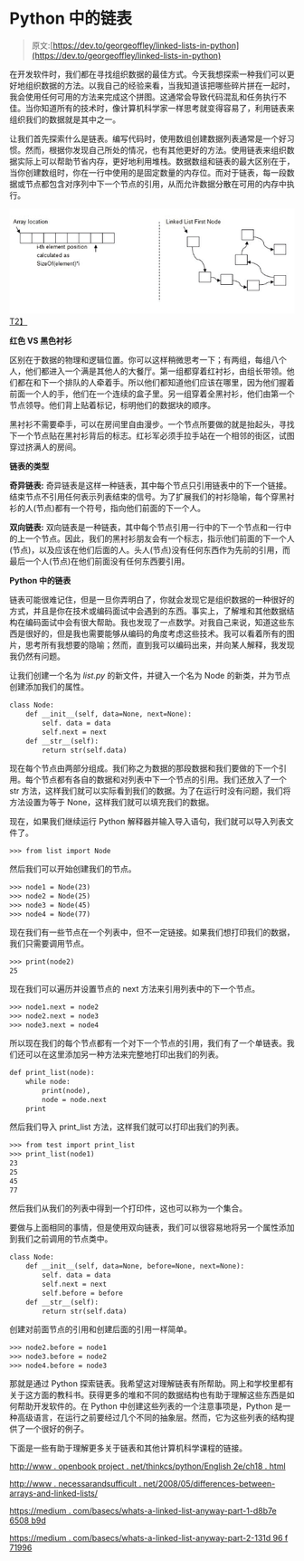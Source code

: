 # Python 中的链表

> 原文:[https://dev.to/georgeoffley/linked-lists-in-python](https://dev.to/georgeoffley/linked-lists-in-python)

在开发软件时，我们都在寻找组织数据的最佳方式。今天我想探索一种我们可以更好地组织数据的方法。以我自己的经验来看，当我知道该把哪些碎片拼在一起时，我会使用任何可用的方法来完成这个拼图。这通常会导致代码混乱和任务执行不佳。当你知道所有的技术时，像计算机科学家一样思考就变得容易了，利用链表来组织我们的数据就是其中之一。

让我们首先探索什么是链表。编写代码时，使用数组创建数据列表通常是一个好习惯。然而，根据你发现自己所处的情况，也有其他更好的方法。使用链表来组织数据实际上可以帮助节省内存，更好地利用堆栈。数据数组和链表的最大区别在于，当你创建数组时，你在一行中使用的是固定数量的内存位。而对于链表，每一段数据或节点都包含对序列中下一个节点的引用，从而允许数据分散在可用的内存中执行。

[![Arrays vs Linked Lists](img/6489b692a79eed404cb3620ef3bfa770.png)T2】](https://res.cloudinary.com/practicaldev/image/fetch/s--jTuSzwRZ--/c_limit%2Cf_auto%2Cfl_progressive%2Cq_auto%2Cw_880/http://i.imgur.com/DFRJUPb.jpg)

**红色 VS 黑色衬衫**

区别在于数据的物理和逻辑位置。你可以这样稍微思考一下；有两组，每组八个人，他们都进入一个满是其他人的大餐厅。第一组都穿着红衬衫，由组长带领。他们都在和下一个排队的人牵着手。所以他们都知道他们应该在哪里，因为他们握着前面一个人的手，他们在一个连续的盒子里。另一组穿着全黑衬衫，他们由第一个节点领导。他们背上贴着标记，标明他们的数据块的顺序。

黑衬衫不需要牵手，可以在房间里自由漫步。一个节点所要做的就是抬起头，寻找下一个节点贴在黑衬衫背后的标志。红衫军必须手拉手站在一个相邻的街区，试图穿过挤满人的房间。

**链表的类型**

**奇异链表:**
奇异链表是这样一种链表，其中每个节点只引用链表中的下一个链接。结束节点不引用任何表示列表结束的信号。为了扩展我们的衬衫隐喻，每个穿黑衬衫的人(节点)都有一个符号，指向他们前面的下一个人。

**双向链表:**
双向链表是一种链表，其中每个节点引用一行中的下一个节点和一行中的上一个节点。因此，我们的黑衬衫朋友会有一个标志，指示他们前面的下一个人(节点)，以及应该在他们后面的人。头人(节点)没有任何东西作为先前的引用，而最后一个人(节点)在他们前面没有任何东西要引用。

**Python 中的链表**

链表可能很难记住，但是一旦你弄明白了，你就会发现它是组织数据的一种很好的方式，并且是你在技术或编码面试中会遇到的东西。事实上，了解堆和其他数据结构在编码面试中会有很大帮助。我也发现了一点数学。对我自己来说，知道这些东西是很好的，但是我也需要能够从编码的角度考虑这些技术。我可以看着所有的图片，思考所有我想要的隐喻；然而，直到我可以编码出来，并向某人解释，我发现我仍然有问题。

让我们创建一个名为 *list.py* 的新文件，并键入一个名为 Node 的新类，并为节点创建添加我们的属性。

```
class Node:
    def __init__(self, data=None, next=None):
        self. data = data
        self.next = next
    def __str__(self):
        return str(self.data) 
```

现在每个节点由两部分组成。我们称之为数据的那段数据和我们要做的下一个引用。每个节点都有各自的数据和对列表中下一个节点的引用。我们还放入了一个 str 方法，这样我们就可以实际看到我们的数据。为了在运行时没有问题，我们将方法设置为等于 None，这样我们就可以填充我们的数据。

现在，如果我们继续运行 Python 解释器并输入导入语句，我们就可以导入列表文件了。

```
>>> from list import Node 
```

然后我们可以开始创建我们的节点。

```
>>> node1 = Node(23)
>>> node2 = Node(25)
>>> node3 = Node(45)
>>> node4 = Node(77) 
```

现在我们有一些节点在一个列表中，但不一定链接。如果我们想打印我们的数据，我们只需要调用节点。

```
>>> print(node2)
25 
```

现在我们可以遍历并设置节点的 next 方法来引用列表中的下一个节点。

```
>>> node1.next = node2
>>> node2.next = node3
>>> node3.next = node4 
```

所以现在我们的每个节点都有一个对下一个节点的引用，我们有了一个单链表。我们还可以在这里添加另一种方法来完整地打印出我们的列表。

```
def print_list(node):
    while node:
        print(node),
        node = node.next
    print 
```

然后我们导入 print_list 方法，这样我们就可以打印出我们的列表。

```
>>> from test import print_list
>>> print_list(node1)
23
25
45
77 
```

然后我们从我们的列表中得到一个打印件，这也可以称为一个集合。

要做与上面相同的事情，但是使用双向链表，我们可以很容易地将另一个属性添加到我们之前调用的节点类中。

```
class Node:
    def __init__(self, data=None, before=None, next=None):
        self. data = data
        self.next = next
        self.before = before
    def __str__(self):
        return str(self.data) 
```

创建对前面节点的引用和创建后面的引用一样简单。

```
>>> node2.before = node1
>>> node3.before = node2
>>> node4.before = node3 
```

那就是通过 Python 探索链表。我希望这对理解链表有所帮助。网上和学校里都有关于这方面的教科书。获得更多的堆和不同的数据结构也有助于理解这些东西是如何帮助开发软件的。在 Python 中创建这些列表的一个注意事项是，Python 是一种高级语言，在运行之前要经过几个不同的抽象层。然而，它为这些列表的结构提供了一个很好的例子。

下面是一些有助于理解更多关于链表和其他计算机科学课程的链接。

[http://www . openbook project . net/thinkcs/python/English 2e/ch18 . html](http://www.openbookproject.net/thinkcs/python/english2e/ch18.html)

[http://www . necessarandsufficult . net/2008/05/differences-between-arrays-and-linked-lists/](http://www.necessaryandsufficient.net/2008/05/differences-between-arrays-and-linked-lists/)

[https://medium . com/basecs/whats-a-linked-list-anyway-part-1-d8b7e 6508 b9d](https://medium.com/basecs/whats-a-linked-list-anyway-part-1-d8b7e6508b9d)

[https://medium . com/basecs/whats-a-linked-list-anyway-part-2-131d 96 f 71996](https://medium.com/basecs/whats-a-linked-list-anyway-part-2-131d96f71996)